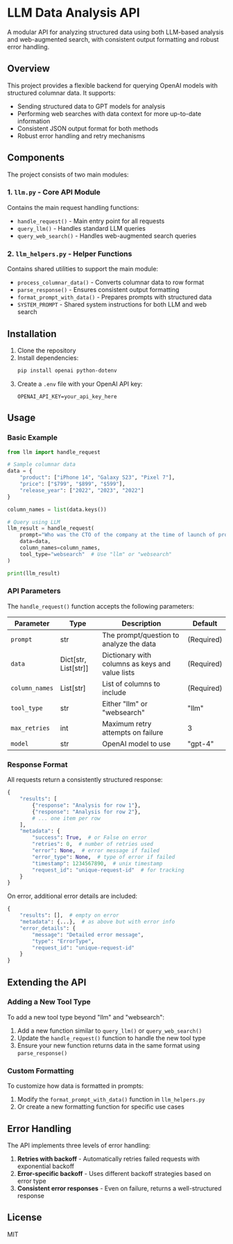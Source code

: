 # LLM Data Analysis API

A modular API for analyzing structured data using both LLM-based analysis and web-augmented search, with consistent output formatting and robust error handling.

## Overview

This project provides a flexible backend for querying OpenAI models with structured columnar data. It supports:

- Sending structured data to GPT models for analysis
- Performing web searches with data context for more up-to-date information
- Consistent JSON output format for both methods
- Robust error handling and retry mechanisms

## Components

The project consists of two main modules:

### 1. `llm.py` - Core API Module

Contains the main request handling functions:
- `handle_request()` - Main entry point for all requests
- `query_llm()` - Handles standard LLM queries
- `query_web_search()` - Handles web-augmented search queries

### 2. `llm_helpers.py` - Helper Functions

Contains shared utilities to support the main module:
- `process_columnar_data()` - Converts columnar data to row format
- `parse_response()` - Ensures consistent output formatting
- `format_prompt_with_data()` - Prepares prompts with structured data
- `SYSTEM_PROMPT` - Shared system instructions for both LLM and web search

## Installation

1. Clone the repository
2. Install dependencies:
   ```bash
   pip install openai python-dotenv
   ```
3. Create a `.env` file with your OpenAI API key:
   ```
   OPENAI_API_KEY=your_api_key_here
   ```

## Usage

### Basic Example

```python
from llm import handle_request

# Sample columnar data
data = {
    "product": ["iPhone 14", "Galaxy S23", "Pixel 7"],
    "price": ["$799", "$899", "$599"],
    "release_year": ["2022", "2023", "2022"]
}

column_names = list(data.keys())

# Query using LLM
llm_result = handle_request(
    prompt="Who was the CTO of the company at the time of launch of product",
    data=data,
    column_names=column_names,
    tool_type="websearch"  # Use "llm" or "websearch"
)

print(llm_result)
```

### API Parameters

The `handle_request()` function accepts the following parameters:

| Parameter | Type | Description | Default |
|-----------|------|-------------|---------|
| `prompt` | str | The prompt/question to analyze the data | (Required) |
| `data` | Dict[str, List[str]] | Dictionary with columns as keys and value lists | (Required) |
| `column_names` | List[str] | List of columns to include | (Required) |
| `tool_type` | str | Either "llm" or "websearch" | "llm" |
| `max_retries` | int | Maximum retry attempts on failure | 3 |
| `model` | str | OpenAI model to use | "gpt-4" |

### Response Format

All requests return a consistently structured response:

```python
{
    "results": [
        {"response": "Analysis for row 1"},
        {"response": "Analysis for row 2"},
        # ... one item per row
    ],
    "metadata": {
        "success": True,  # or False on error
        "retries": 0,  # number of retries used
        "error": None,  # error message if failed
        "error_type": None,  # type of error if failed
        "timestamp": 1234567890,  # unix timestamp
        "request_id": "unique-request-id"  # for tracking
    }
}
```

On error, additional error details are included:

```python
{
    "results": [],  # empty on error
    "metadata": {...},  # as above but with error info
    "error_details": {
        "message": "Detailed error message",
        "type": "ErrorType",
        "request_id": "unique-request-id"
    }
}
```

## Extending the API

### Adding a New Tool Type

To add a new tool type beyond "llm" and "websearch":

1. Add a new function similar to `query_llm()` or `query_web_search()`
2. Update the `handle_request()` function to handle the new tool type
3. Ensure your new function returns data in the same format using `parse_response()`

### Custom Formatting

To customize how data is formatted in prompts:

1. Modify the `format_prompt_with_data()` function in `llm_helpers.py`
2. Or create a new formatting function for specific use cases

## Error Handling

The API implements three levels of error handling:

1. **Retries with backoff** - Automatically retries failed requests with exponential backoff
2. **Error-specific backoff** - Uses different backoff strategies based on error type
3. **Consistent error responses** - Even on failure, returns a well-structured response

## License

MIT 